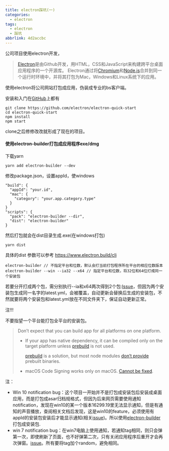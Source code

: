```yaml
---
title: electron踩坑(一)
categories:
  - electron
tags:
  - electron
  - 踩坑
abbrlink: 4d2accbc
---
```


公司项目使用electron开发，

> [Electron](https://electronjs.org/)是由Github开发，用HTML，CSS和JavaScript来构建跨平台桌面应用程序的一个开源库。 Electron通过将[Chromium](https://www.chromium.org/Home)和[Node.js](https://nodejs.org/)合并到同一个运行时环境中，并将其打包为Mac，Windows和Linux系统下的应用。

使用electron将公司网站打包成应用，伪装成专业的bs客户端。

安装和入门在[GitHub](https://github.com/electron/electron)上都有

```
git clone https://github.com/electron/electron-quick-start
cd electron-quick-start
npm install
npm start
```

clone之后修修改改就形成了现在的项目。

#### 使用electron-builder打包成应用程序exe/dmg

下载yarn

```
yarn add electron-builder --dev
```

修改package.json，设置appId，使windows

```
"build": {
  "appId": "your.id",
  "mac": {
    "category": "your.app.category.type"
  }
}
"scripts": {
  "pack": "electron-builder --dir",
  "dist": "electron-builder"
}
```

然后打包就会在dist目录生成.exe(在windows打包)

```
yarn dist
```

具体的dist 参数可以参考 https://www.electron.build/cli

```
electron-builder // 不指定平台和位数，默认会打当前打包程序所在平台的相应位数版本
electron-builder --win --ia32 --x64 // 指定平台和位数，将32位和64位打成同一个安装包
```

若要分开打成两个包，需分别执行--ia和x64两次得到2个包:[Issue](https://github.com/electron-userland/electron-builder/issues/3293)，但因为两个安装包生成同一名字的latest.yml，会被覆盖，自动更新会替换后生成的安装包，不然就要将两个安装包和latest.yml放在不同文件夹下，保证自动更新正常。

注!!!

不要指望一个平台能打包全平台的安装包。

> Don’t expect that you can build app for all platforms on one platform.
>
> - If your app has native dependency, it can be compiled only on the target platform unless [prebuild](https://www.npmjs.com/package/prebuild) is not used.
>
>   [prebuild](https://www.npmjs.com/package/prebuild) is a solution, but most node modules [don’t provide](https://github.com/atom/node-keytar/issues/27) prebuilt binaries.
>
> - macOS Code Signing works only on macOS. [Cannot be fixed](http://stackoverflow.com/a/12156576).



注：

- Win 10 notification bug：这个项目一开始并不是打包成安装包后安装成桌面应用，而是打包成asar归档规格式，但因为后来网页需要使用通知notification，发现在win10的某一个版本16299.19里无法显示通知，但是有通知的声音播放，查阅相关文档后发现，这是win10的feature，必须使用有appId的安装包安装后才能显示通知(相关[issue](https://github.com/electron/electron/issues/10864))。所以使用[electron-builder](https://github.com/electron-userland/electron-builder)打包成安装包.
- win 7 notification bug：在win7电脑上使用通知，若通知tag相同，则只会弹第一次，即使刷新了页面，也不好弹第二次，只有关闭应用程序后重开才会再次弹窗。[issue](https://github.com/electron/electron/issues/11189)。所有要将tag加个random，避免相同。


